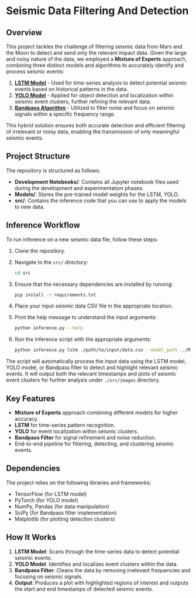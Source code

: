 # Seismic Data Filtering And Detection

## Overview

This project tackles the challenge of filtering seismic data from Mars and the Moon to detect and send only the relevant impact data. Given the large and noisy nature of the data, we employed a **Mixture of Experts** approach, combining three distinct models and algorithms to accurately identify and process seismic events:

1. **[LSTM Model](./Development%20Notebooks/LSTM_Model.ipynb)** - Used for time-series analysis to detect potential seismic events based on historical patterns in the data.
2. **[YOLO Model](./Development%20Notebooks/YOLOv8_Model.ipynb)** - Applied for object detection and localization within seismic event clusters, further refining the relevant data.
3. **[Bandpass Algorithm](./Development%20Notebooks/Bandpass_Algorithm.ipynb)** - Utilized to filter noise and focus on seismic signals within a specific frequency range.

This hybrid solution ensures both accurate detection and efficient filtering of irrelevant or noisy data, enabling the transmission of only meaningful seismic events.

## Project Structure

The repository is structured as follows:

- **Development Notebooks/**: Contains all Jupyter notebook files used during the development and experimentation phases.
- **Models/**: Stores the pre-trained model weights for the LSTM, YOLO.
- **src/**: Contains the inference code that you can use to apply the models to new data.

## Inference Workflow

To run inference on a new seismic data file, follow these steps:

1. Clone the repository.
2. Navigate to the `src/` directory:
   ```bash
   cd src
   ```
2. Ensure that the necessary dependencies are installed by running:
   ```bash
   pip install -r requirements.txt
   ```

3. Place your input seismic data CSV file in the appropriate location.
4. Print the help message to understand the input arguments:
   ```bash
   python inference.py --help
   ```
5. Run the inference script with the appropriate arguments:
   ```bash
   python inference.py lstm ./path/to/input/data.csv --model_path ../Models/LSTM_model.keras --scaler_path ../Models/LSTM_model_scaler.pkl 
   ```
   
The script will automatically process the input data using the LSTM model, YOLO model, or Bandpass filter to detect and highlight relevant seismic events. It will output both the relevant timestamps and plots of seismic event clusters for further analysis under `./src/images` directory.

## Key Features

- **Mixture of Experts** approach combining different models for higher accuracy.
- **LSTM** for time-series pattern recognition.
- **YOLO** for event localization within seismic clusters.
- **Bandpass Filter** for signal refinement and noise reduction.
- End-to-end pipeline for filtering, detecting, and clustering seismic events.

## Dependencies

The project relies on the following libraries and frameworks:

- TensorFlow (for LSTM model)
- PyTorch (for YOLO model)
- NumPy, Pandas (for data manipulation)
- SciPy (for Bandpass filter implementation)
- Matplotlib (for plotting detection clusters)

## How It Works

1. **LSTM Model**: Scans through the time-series data to detect potential seismic events.
2. **YOLO Model**: Identifies and localizes event clusters within the data.
3. **Bandpass Filter**: Cleans the data by removing irrelevant frequencies and focusing on seismic signals.
5. **Output**: Produces a plot with highlighted regions of interest and outputs the start and end timestamps of detected seismic events.
